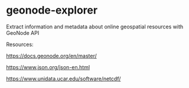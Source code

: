 # geonode-explorer
 Extract information and metadata about online geospatial resources with GeoNode API 



Resources:

https://docs.geonode.org/en/master/

https://www.json.org/json-en.html

https://www.unidata.ucar.edu/software/netcdf/


